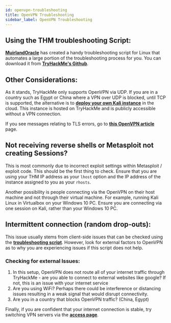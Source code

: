 ```yaml
---
id: openvpn-troubleshooting
title: OpenVPN Troubleshooting
sidebar_label: OpenVPN Troubleshooting
---
```


## Using the THM troubleshooting Script:
[**MuirlandOracle**](https://tryhackme.com/p/MuirlandOracle) has created a handy troubleshooting script for Linux that automates a large portion of the troubleshooting process for you. You can download it from [**TryHackMe's Github**](https://github.com/tryhackme/openvpn-troubleshooting).


## Other Considerations:
As it stands, TryHackMe only supports OpenVPN via UDP. If you are in a country such as Egypt or China where a VPN over UDP is blocked, until TCP is supported, the alternative is to [**deploy your own Kali instance**](hhtps://tryhackme.com/my-machine) in the cloud. This instance is hosted on TryHackMe and is publicly accessible without a VPN connection. 

If you see messages relating to TLS errors, go to [**this OpenVPN article**](https://openvpn.net/faq/tls-error-tls-key-negotiation-failed-to-occur-within-60-seconds-check-your-network-connectivity/) page.

## Not receiving reverse shells or Metasploit not creating Sessions?
This is most commonly due to incorrect exploit settings within Metasploit / exploit code. This should be the first thing to check. Ensure that you are using your THM IP address as your `lhost` option and the IP address of the instance assigned to you as your `rhosts`.

Another possibility is people connecting via the OpenVPN on their host machine and not through their virtual machine. For example, running Kali Linux in Virtualbox on your Windows 10 PC. Ensure you are connecting via one session on Kali, rather than your Windows 10 PC.

## Intermittent connection (random drop-outs):
This issue usually stems from client-side issues that can be checked using the [**troubleshooting script**](https://github.com/tryhackme/openvpn-troubleshooting). However, look for external factors to OpenVPN as to why you are experiencing issues if this script does not help.

### Checking for external Issues:

1. In this setup, OpenVPN does not route all of your internet traffic through TryHackMe - are you able to connect to external websites like google? If not, this is an issue with your internet service
2. Are you using WiFi? Perhaps there could be interference or distancing issues resulting in a weak signal that would disrupt connectivity.
3. Are you in a country that blocks OpenVPN traffic? (China, Egypt)

Finally, if you are confident that your internet connection is stable, try switching VPN servers via the [**access page**](https://tryhackme.com/access).
